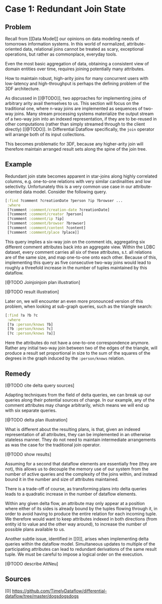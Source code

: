 # Case 1: Redundant Join State

## Problem

Recall from [[Data Model]] our opinions on data modeling needs of
tomorrows information systems. In this world of normalized,
attribute-oriented data, relational joins cannot be treated as scary,
exceptional operations, but rather as commonplace, everyday tools.

Even the most basic aggregation of data, obtaining a consistent view
of domain entities over time, requires joining potentially many
attributes.

How to maintain robust, high-arity joins for many concurrent users
with low-latency and high-throughput is perhaps the defining problem
of the 3DF architecture.

As discussed in [[@TODO]], two approaches for implementing joins of
arbitrary arity avail themselves to us. This section will focus on the
traditional one, where n-way joins are implemented as sequences of
two-way joins. Many stream processing systems materialize the output
stream of a two-way join into an indexed representation, if they are
to be-reused in other computations (rather than simply streamed
through to the client directly) [[@TODO]]. In Differential Dataflow
specifically, the `join` operator will arrange both of its input
collections.

This becomes problematic for 3DF, because any higher-arity join will
therefore maintain arranged result sets along the spine of the join
tree.

## Example

Redundant join state becomes apparent in star-joins along highly
correlated columns, e.g. one-to-one relations with very similar
cardinalities and low selectivity. Unfortunately this is a very common
use case in our attribute-oriented data model. Consider the following
query.

``` clojure
[:find ?comment ?creationDate ?person ?ip ?browser ...
 :where
 [?comment :comment/creation-date ?creationDate]
 [?comment :comment/creator ?person]
 [?comment :comment/ip ?ip]
 [?comment :comment/browser ?browser]
 [?comment :comment/content ?content]
 [?comment :comment/place ?place]]
```

This query implies a six-way join on the comment ids, aggregating six
different comment attributes back into an aggregate view. Within the
LDBC dataset, every comment carries all six of these attributes,
s.t. all relations are of the same size, and map one-to-one onto each
other. Because of this, implementing this query as five consecutive
two-way joins would lead to roughly a threefold increase in the number
of tuples maintained by this dataflow.

[@TODO Joinjoinjoin plan illustration]

[@TODO result illustration]

Later on, we will encounter an even more pronounced version of this
problem, when looking at sub-graph queries, such as the triangle
search:

``` clojure
[:find ?a ?b ?c
 :where
 [?a :person/knows ?b]
 [?b :person/knows ?c]
 [?c :person/knows ?a]]
```

Here the attributes do not have a one-to-one correspondence
anymore. Rather any initial two-way join between two of the edges of
the triangle, will produce a result set proportional in size to the
sum of the squares of the degrees in the graph induced by the
`:person/knows` relation.

## Remedy

[@TODO cite delta query sources]

Adapting techniques from the field of delta queries, we can break up
our queries along their potential sources of change. In our example,
any of the comment attributes may change arbitrarily, which means we
will end up with six separate queries.

[@TODO delta plan illustration]

What is different about the resulting plans, is that, given an indexed
representation of all attributes, they can be implemented in an
otherwise stateless manner. They do not need to maintain intermediate
arrangements as was the case for the traditional join operator.

[@TODO show results]

Assuming for a second that dataflow elements are essentially free
(they are not), this allows us to decouple the memory use of our
system from the number of active queries and the complexity of the
joins within, and instead bound it in the number and size of
attributes maintained.

There is a trade-off of course, as transforming plans into delta
queries leads to a quadratic increase in the number of dataflow
elements.

Within any given delta flow, an attribute may only appear at a
position where either of its sides is already bound by the tuples
flowing through it, in order to avoid having to produce the entire
relation for each incoming tuple. We therefore would want to keep
attributes indexed in both directions (from entity id to value and the
other way around), to increase the number of possible plans available
to us.

Another subtle issue, identified in [[0]], arises when implementing
delta queries within the dataflow model. Simultaneous updates to
multiple of the participating attributes can lead to redundant
derivations of the same result tuple. We must be careful to impose a
logical order on the execution.

[@TODO describe AltNeu]

## Sources

[0] https://github.com/TimelyDataflow/differential-dataflow/tree/master/dogsdogsdogs
